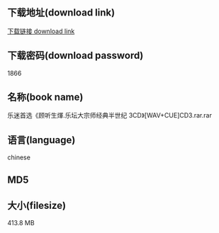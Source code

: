 ## 下载地址(download link)
[下载链接 download link](https://voluble-croquembouche-d321dc.netlify.app/?s=%E4%B9%90%E8%BF%B7%E9%A6%96%E9%80%89%E3%80%8A%E9%A1%BE%E5%90%AC%E7%94%9F%E7%85%87.%E4%B9%90%E5%9D%9B%E5%A4%A7%E5%AE%97%E5%B8%88%E7%BB%8F%E5%85%B8%E5%8D%8A%E4%B8%96%E7%BA%AA+3CD%E3%80%8B%5BWAV%2BCUE%5DCD3.rar)

## 下载密码(download password)
1866

## 名称(book name)
乐迷首选《顾听生煇.乐坛大宗师经典半世纪 3CD》[WAV+CUE]CD3.rar.rar

## 语言(language)
chinese

## MD5


## 大小(filesize)
413.8 MB
